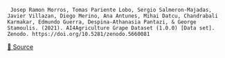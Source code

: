 ``` Josep Ramon Morros, Tomas Pariente Lobo, Sergio Salmeron-Majadas, Javier Villazan, Diego Merino, Ana Antunes, Mihai Datcu, Chandrabali Karmakar, Edmundo Guerra, Despina-Athanasia Pantazi, & George Stamoulis. (2021). AI4Agriculture Grape Dataset (1.0.0) [Data set]. Zenodo. https://doi.org/10.5281/zenodo.5660081```

[🔗 Source](https://zenodo.org/record/5660081#.ZGUTO3bMIuW)